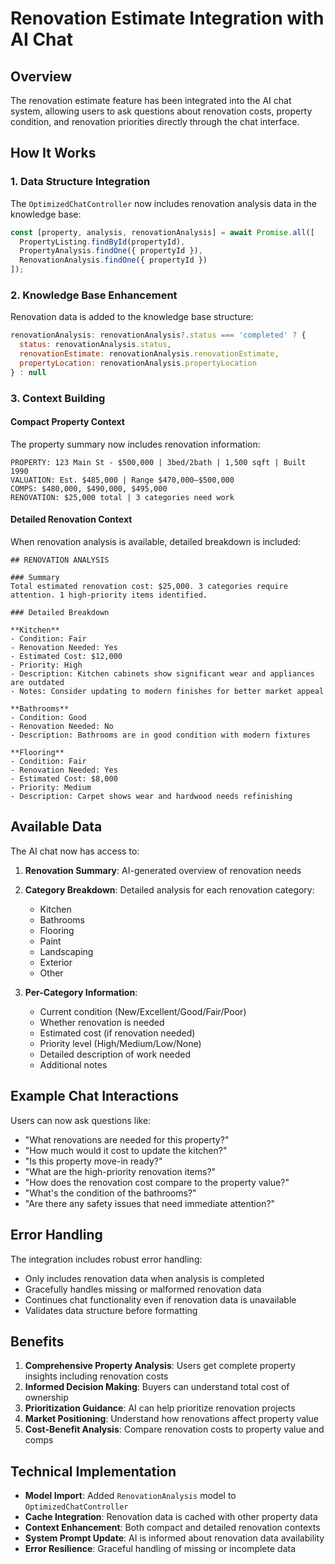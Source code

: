 # Renovation Estimate Integration with AI Chat

## Overview

The renovation estimate feature has been integrated into the AI chat system, allowing users to ask questions about renovation costs, property condition, and renovation priorities directly through the chat interface.

## How It Works

### 1. Data Structure Integration

The `OptimizedChatController` now includes renovation analysis data in the knowledge base:

```javascript
const [property, analysis, renovationAnalysis] = await Promise.all([
  PropertyListing.findById(propertyId),
  PropertyAnalysis.findOne({ propertyId }),
  RenovationAnalysis.findOne({ propertyId })
]);
```

### 2. Knowledge Base Enhancement

Renovation data is added to the knowledge base structure:

```javascript
renovationAnalysis: renovationAnalysis?.status === 'completed' ? {
  status: renovationAnalysis.status,
  renovationEstimate: renovationAnalysis.renovationEstimate,
  propertyLocation: renovationAnalysis.propertyLocation
} : null
```

### 3. Context Building

#### Compact Property Context
The property summary now includes renovation information:

```
PROPERTY: 123 Main St - $500,000 | 3bed/2bath | 1,500 sqft | Built 1990
VALUATION: Est. $485,000 | Range $470,000–$500,000
COMPS: $480,000, $490,000, $495,000
RENOVATION: $25,000 total | 3 categories need work
```

#### Detailed Renovation Context
When renovation analysis is available, detailed breakdown is included:

```
## RENOVATION ANALYSIS

### Summary
Total estimated renovation cost: $25,000. 3 categories require attention. 1 high-priority items identified.

### Detailed Breakdown

**Kitchen**
- Condition: Fair
- Renovation Needed: Yes
- Estimated Cost: $12,000
- Priority: High
- Description: Kitchen cabinets show significant wear and appliances are outdated
- Notes: Consider updating to modern finishes for better market appeal

**Bathrooms**
- Condition: Good
- Renovation Needed: No
- Description: Bathrooms are in good condition with modern fixtures

**Flooring**
- Condition: Fair
- Renovation Needed: Yes
- Estimated Cost: $8,000
- Priority: Medium
- Description: Carpet shows wear and hardwood needs refinishing
```

## Available Data

The AI chat now has access to:

1. **Renovation Summary**: AI-generated overview of renovation needs
2. **Category Breakdown**: Detailed analysis for each renovation category:
   - Kitchen
   - Bathrooms
   - Flooring
   - Paint
   - Landscaping
   - Exterior
   - Other

3. **Per-Category Information**:
   - Current condition (New/Excellent/Good/Fair/Poor)
   - Whether renovation is needed
   - Estimated cost (if renovation needed)
   - Priority level (High/Medium/Low/None)
   - Detailed description of work needed
   - Additional notes

## Example Chat Interactions

Users can now ask questions like:

- "What renovations are needed for this property?"
- "How much would it cost to update the kitchen?"
- "Is this property move-in ready?"
- "What are the high-priority renovation items?"
- "How does the renovation cost compare to the property value?"
- "What's the condition of the bathrooms?"
- "Are there any safety issues that need immediate attention?"

## Error Handling

The integration includes robust error handling:
- Only includes renovation data when analysis is completed
- Gracefully handles missing or malformed renovation data
- Continues chat functionality even if renovation data is unavailable
- Validates data structure before formatting

## Benefits

1. **Comprehensive Property Analysis**: Users get complete property insights including renovation costs
2. **Informed Decision Making**: Buyers can understand total cost of ownership
3. **Prioritization Guidance**: AI can help prioritize renovation projects
4. **Market Positioning**: Understand how renovations affect property value
5. **Cost-Benefit Analysis**: Compare renovation costs to property value and comps

## Technical Implementation

- **Model Import**: Added `RenovationAnalysis` model to `OptimizedChatController`
- **Cache Integration**: Renovation data is cached with other property data
- **Context Enhancement**: Both compact and detailed renovation contexts
- **System Prompt Update**: AI is informed about renovation data availability
- **Error Resilience**: Graceful handling of missing or incomplete data
